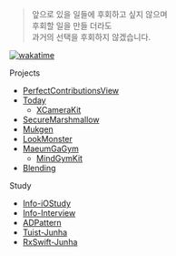 > 앞으로 있을 일들에 후회하고 싶지 않으며<br> 후회할 일을 만들 더라도<br> 과거의 선택을 후회하지 않겠습니다.

[![wakatime](https://wakatime.com/badge/user/e4d70c95-0ab5-4042-9335-c7e0a350f6dc.svg)](https://wakatime.com/@e4d70c95-0ab5-4042-9335-c7e0a350f6dc)

Projects

* [PerfectContributionsView](https://github.com/jjunhaa0211/PerfectContributionsView)
* [Today](https://github.com/TodayAsWell/Today-Memory-iOS)
  * [XCameraKit](https://github.com/jjunhaa0211/XCameraKit)
* [SecureMarshmallow](https://github.com/SecureMarshmallow/SecureMarshmallow_iOS_V3)
* [Mukgen](https://github.com/mukgen/mukgen_iOS_V1)
* [LookMonster](https://github.com/LookMonster/LookMonster-iOS)
* [MaeumGaGym](https://github.com/MaeumgaGym/MaeumGaGym_iOS)
  * [MindGymKit](https://github.com/MaeumgaGym/MindGymKit)
* [Blending](https://github.com/Blendings/Blending-iOS)

Study
* [Info-iOStudy](https://github.com/Info-iOS/iOStudy)
* [Info-Interview](https://github.com/Info-iOS/Info-iOS-interview)
* [ADPattern](https://github.com/jjunhaa0211/ADPattern-Swift)
* [Tuist-Junha](https://github.com/jjunhaa0211/Tuist-Junha)
* [RxSwift-Junha](https://github.com/jjunhaa0211/RxSwift-Junha)
